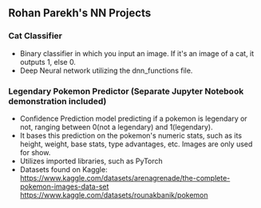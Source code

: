 ## Rohan Parekh's NN Projects

### Cat Classifier 
- Binary classifier in which you input an image. If it's an image of a cat, it outputs 1, else 0.
- Deep Neural network utilizing the dnn_functions file.

### Legendary Pokemon Predictor (Separate Jupyter Notebook demonstration included)
- Confidence Prediction model predicting if a pokemon is legendary or not, ranging between 0(not a legendary) and 1(legendary).
- It bases this prediction on the pokemon's numeric stats, such as its height, weight, base stats, type advantages, etc. Images are only used for show.
- Utilizes imported libraries, such as PyTorch
- Datasets found on Kaggle:  
https://www.kaggle.com/datasets/arenagrenade/the-complete-pokemon-images-data-set
https://www.kaggle.com/datasets/rounakbanik/pokemon
